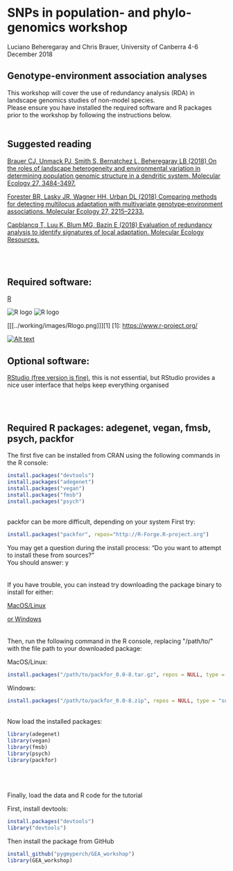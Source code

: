 # SNPs in population- and phylo-genomics workshop
Luciano Beheregaray and Chris Brauer, University of Canberra 4-6 December 2018


## Genotype-environment association analyses
This workshop will cover the use of redundancy analysis (RDA) in landscape genomics studies of non-model species. 
\
Please ensure you have installed the required software and R packages prior to the workshop by following the instructions below.
<br/>
<br/>

## Suggested reading
[Brauer CJ, Unmack PJ, Smith S, Bernatchez L, Beheregaray LB (2018) On the roles of landscape heterogeneity and environmental variation in determining population genomic structure in a dendritic system. Molecular Ecology 27, 3484-3497.](../working/docs/Brauer_et_al_2018.pdf)

[Forester BR, Lasky JR, Wagner HH, Urban DL (2018) Comparing methods for detecting multilocus adaptation with multivariate genotype‐environment associations. Molecular Ecology 27, 2215–2233.](../working/docs/Forester_et_al_2018.pdf)

[Capblancq T, Luu K, Blum MG, Bazin E (2018) Evaluation of redundancy analysis to identify signatures of local adaptation. Molecular Ecology Resources.](../working/docs/Capblancq_et_al_2018.pdf)

<br/>
<br/>

## Required software:
[R](https://www.r-project.org/)

![R logo](../working/images/Rlogo.png)
![R logo](https://www.r-project.org/)

[[[../working/images/Rlogo.png]]][1]
[1]: https://www.r-project.org/


[![Alt text](../working/images/Rlogo.png)](https://www.r-project.org/)

## Optional software:
[RStudio (free version is fine)](https://www.rstudio.com/products/rstudio/download/), 
this is not essential, but RStudio provides a nice user interface that helps keep everything organised

<br/>
<br/>


## Required R packages: adegenet, vegan, fmsb, psych, packfor
The first five can be installed from CRAN using the following commands in the R console:

```r
install.packages("devtools")
install.packages("adegenet")
install.packages("vegan")
install.packages("fmsb")
install.packages("psych")

```
\
packfor can be more difficult, depending on your system
First try:

```r
install.packages("packfor", repos="http://R-Forge.R-project.org")

```
You may get a question during the install process:
“Do you want to attempt to install these from sources?”
\
You should answer: y
\
\
\
If you have trouble, you can instead try downloading the package binary to install for either:


[MacOS/Linux](http://download.r-forge.r-project.org/src/contrib/packfor_0.0-8.tar.gz)


[or Windows](http://download.r-forge.r-project.org/bin/windows/contrib/3.3/packfor_0.0-8.zip)
\
\
\
Then, run the following command in the R console, replacing "/path/to/" with the file path to your downloaded package:

MacOS/Linux:
```r
install.packages("/path/to/packfor_0.0-8.tar.gz", repos = NULL, type = "source")

```

Windows:
```r
install.packages("/path/to/packfor_0.0-8.zip", repos = NULL, type = "source")

```

\
Now load the installed packages:
```r
library(adegenet)
library(vegan)
library(fmsb)
library(psych)
library(packfor)

```
\
\
\
Finally, load the data and R code for the tutorial

First, install devtools:

```r
install.packages("devtools")
library("devtools")
```

Then install the package from GitHub

```r
install_github("pygmyperch/GEA_workshop")
library(GEA_workshop)
```














